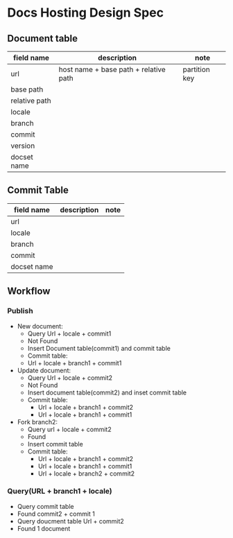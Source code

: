 # Docs Hosting Design Spec
## Document table

| field name    | description                                      | note                              |
|---------------|--------------------------------------------------|-----------------------------------|
| url           | host name + base path + relative path            | partition key                     |
| base path     |                                                  |                                   |
| relative path |                                                  |                                   |
| locale        |                                                  |                                   |
| branch        |                                                  |                                   |
| commit        |                                                  |                                   |
| version       |                                                  |                                   |
| docset name   |                                                  |                                   |

## Commit Table

| field name  | description                                         | note                              |
|-------------|-----------------------------------------------------|-----------------------------------|
| url         |                                                     |                                   |
| locale      |                                                     |                                   |
| branch      |                                                     |                                   |
| commit      |                                                     |                                   |
| docset name |                                                     |                                   |

## Workflow

### Publish
- New document:
  - Query Url + locale + commit1  
  - Not Found  
  - Insert Document table(commit1) and commit table  
  - Commit table:  
  - Url + locale + branch1 + commit1  
- Update document:
  - Query Url + locale + commit2
  - Not Found
  - Insert document table(commit2) and inset commit table
  - Commit table:
    - Url + locale + branch1 + commit2
    - Url + locale + branch1 + commit1
- Fork branch2:
  - Query url + locale + commit2
  - Found
  - Insert commit table
  - Commit table:
     - Url + locale + branch1 + commit2
  	- Url + locale + branch1 + commit1
  	- Url + locale + branch2 + commit2

### Query(URL + branch1 + locale)
- Query commit table
- Found commit2 + commit 1
- Query doucment table Url  + commit2
- Found 1 document
